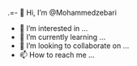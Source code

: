 .=- 👋 Hi, I’m @Mohammedzebari
- 👀 I’m interested in ...
- 🌱 I’m currently learning ...
- 💞️ I’m looking to collaborate on ...
- 📫 How to reach me ...

<!---
Mohammedzebari/Mohammedzebari is a ✨ special ✨ repository because its `README.md` (this file) appears on your GitHub profile.
You can click the Preview link to take a look at your changes.
<!DOCTYPE html>
<html lang="ar">
<head>
  <meta charset="UTF-8">
  <meta name="viewport" content="width=device-width, initial-scale=1.0">
  <title>مولد الإعلانات</title>
</head>
<body>
  <h1>مرحبا بك في مولد الإعلانات 🚀</h1>
  <form id="adForm">
    <label>اسم المنتج:</label><br>
    <input type="text" id="product"><br><br>
    <label>الجمهور المستهدف:</label><br>
    <input type="text" id="audience"><br><br>
    <label>المنصة:</label><br>
    <input type="text" id="platform"><br><br>
    <button type="submit">أنشئ الإعلان</button>
  </form>

  <script>
    document.getElementById('adForm').onsubmit = function(event) {
      event.preventDefault();
      const product = document.getElementById('product').value;
      const audience = document.getElementById('audience').value;
      const platform = document.getElementById('platform').value;
####
      alert(`تم إنشاء إعلان لمنتج: ${product}\nللجمهور: ${audience}\nعلى المنصة: ${platform}`);
    };
  </script>
</body>
</html>

